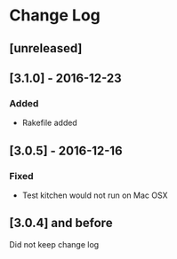 # Change Log

## [unreleased]

## [3.1.0] - 2016-12-23
### Added
 - Rakefile added

## [3.0.5] - 2016-12-16
### Fixed
  - Test kitchen would not run on Mac OSX

## [3.0.4] and before

Did not keep change log
